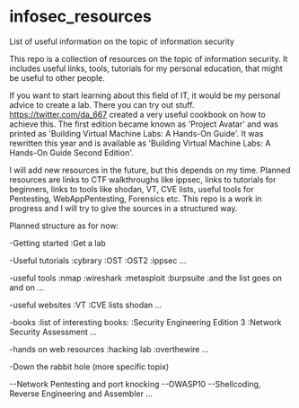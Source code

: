 # infosec_resources
List of useful information on the topic of information security

This repo is a collection of resources on the topic of information security. It includes useful links, tools, tutorials for my personal education, that might be useful to other people.

If you want to start learning about this field of IT, it would be my personal advice to create a lab. There you can try out stuff. https://twitter.com/da_667 created a very useful cookbook on how to achieve this. The first edition became known as 'Project Avatar' and was printed as 'Building Virtual Machine Labs: A Hands-On Guide'. It was rewritten this year and is available as 'Building Virtual Machine Labs: A Hands-On Guide Second Edition'.

I will add new resources in the future, but this depends on my time. Planned resources are links to CTF walkthroughs like ippsec, links to tutorials for beginners, links to tools like shodan, VT, CVE lists, useful tools for Pentesting, WebAppPentesting, Forensics etc. This repo is a work in progress and I will try to give the sources in a structured way.

Planned structure as for now:

-Getting started
  :Get a lab
  
-Useful tutorials
  :cybrary
  :OST
  :OST2
  :ippsec
  ...
  
-useful tools
  :nmap
  :wireshark
  :metasploit
  :burpsuite
  :and the list goes on and on ...
  
-useful websites
  :VT
  :CVE lists
  shodan
  ...
  
-books
  :list of interesting books:
  :Security Engineering Edition 3
  :Network Security Assessment
  ...

-hands on web resources
  :hacking lab
  :overthewire
  ...
  
  
-Down the rabbit hole (more specific topix)

  --Network Pentesting and port knocking
  --OWASP10
  --Shellcoding, Reverse Engineering and Assembler
  ...
